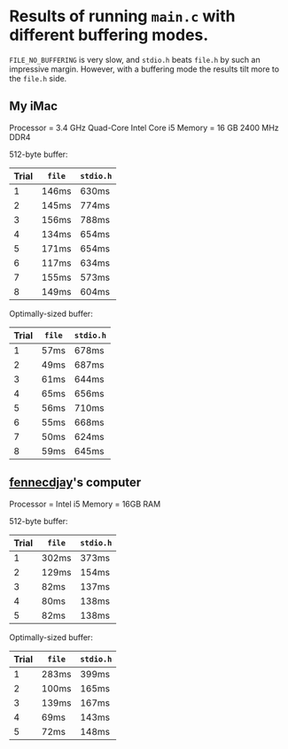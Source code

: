 # Results of running `main.c` with different buffering modes. 

`FILE_NO_BUFFERING` is very slow, and `stdio.h` beats `file.h` by such an impressive margin. However, with a buffering mode the results tilt more to the `file.h` side.

My iMac
-------
Processor = 3.4 GHz Quad-Core Intel Core i5
Memory = 16 GB 2400 MHz DDR4

512-byte buffer:

Trial | `file` | `stdio.h`
----- | ------ | ---------
1     | 146ms  | 630ms
2     | 145ms  | 774ms
3     | 156ms  | 788ms
4     | 134ms  | 654ms
5     | 171ms  | 654ms
6     | 117ms  | 634ms
7     | 155ms  | 573ms
8     | 149ms  | 604ms

Optimally-sized buffer:

Trial | `file` | `stdio.h`
----- | ------ | ---------
1     | 57ms   | 678ms
2     | 49ms   | 687ms
3     | 61ms   | 644ms
4     | 65ms   | 656ms
5     | 56ms   | 710ms
6     | 55ms   | 668ms
7     | 50ms   | 624ms
8     | 59ms   | 645ms

[fennecdjay](https://github.com/fennecdjay)'s computer
---------------------
Processor = Intel i5
Memory = 16GB RAM

512-byte buffer:

Trial | `file` | `stdio.h`
----- | ------ | ---------
1     | 302ms   | 373ms
2     | 129ms   | 154ms
3     | 82ms    | 137ms
4     | 80ms    | 138ms
5     | 82ms    | 138ms

Optimally-sized buffer:

Trial | `file` | `stdio.h`
----- | ------ | ---------
1     | 283ms  | 399ms
2     | 100ms  | 165ms
3     | 139ms  | 167ms
4     | 69ms   | 143ms
5     | 72ms   | 148ms
